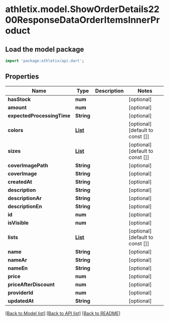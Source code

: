 # athletix.model.ShowOrderDetails2200ResponseDataOrderItemsInnerProduct

## Load the model package
```dart
import 'package:athletix/api.dart';
```

## Properties
Name | Type | Description | Notes
------------ | ------------- | ------------- | -------------
**hasStock** | **num** |  | [optional] 
**amount** | **num** |  | [optional] 
**expectedProcessingTime** | **String** |  | [optional] 
**colors** | [**List<Color>**](Color.md) |  | [optional] [default to const []]
**sizes** | [**List<Size>**](Size.md) |  | [optional] [default to const []]
**coverImagePath** | **String** |  | [optional] 
**coverImage** | **String** |  | [optional] 
**createdAt** | **String** |  | [optional] 
**description** | **String** |  | [optional] 
**descriptionAr** | **String** |  | [optional] 
**descriptionEn** | **String** |  | [optional] 
**id** | **num** |  | [optional] 
**isVisible** | **num** |  | [optional] 
**lists** | [**List<ShowOrderDetails2200ResponseDataOrderItemsInnerProductListsInner>**](ShowOrderDetails2200ResponseDataOrderItemsInnerProductListsInner.md) |  | [optional] [default to const []]
**name** | **String** |  | [optional] 
**nameAr** | **String** |  | [optional] 
**nameEn** | **String** |  | [optional] 
**price** | **num** |  | [optional] 
**priceAfterDiscount** | **num** |  | [optional] 
**providerId** | **num** |  | [optional] 
**updatedAt** | **String** |  | [optional] 

[[Back to Model list]](../README.md#documentation-for-models) [[Back to API list]](../README.md#documentation-for-api-endpoints) [[Back to README]](../README.md)


